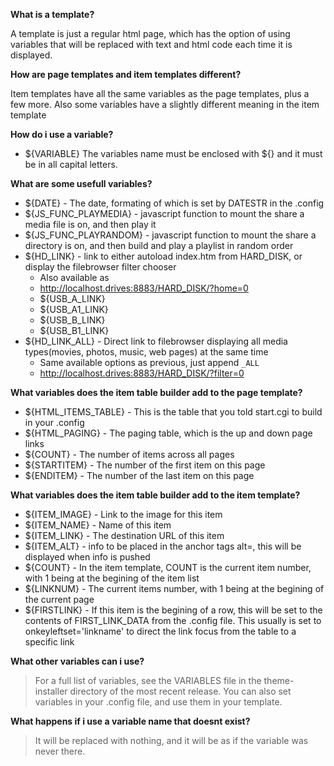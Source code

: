 **What is a template?**

A template is just a regular html page, which has the option of using variables that will be replaced with text and html code each time it is displayed.

**How are page templates and item templates different?**

Item templates have all the same variables as the page templates, plus a few more.  Also some variables have a slightly different meaning in the item template

**How do i use a variable?**
  * ${VARIABLE}
The variables name must be enclosed with ${} and it must be in all capital letters.

**What are some usefull variables?**
  * ${DATE} - The date, formating of which is set by DATESTR in the .config
  * ${JS\_FUNC\_PLAYMEDIA} - javascript function to mount the share a media file is on, and then play it
  * ${JS\_FUNC\_PLAYRANDOM} - javascript function to mount the share a directory is on, and then build and play a playlist in random order
  * ${HD\_LINK} - link to either autoload index.htm from HARD\_DISK, or display the filebrowser filter chooser
    * Also available as
    * http://localhost.drives:8883/HARD_DISK/?home=0
    * ${USB\_A\_LINK}
    * ${USB\_A1\_LINK}
    * ${USB\_B\_LINK}
    * ${USB\_B1\_LINK}
  * ${HD\_LINK\_ALL} - Direct link to filebrowser displaying all media types(movies, photos, music, web pages) at the same time
    * Same available options as previous, just append `_ALL`
    * http://localhost.drives:8883/HARD_DISK/?filter=0

**What variables does the item table builder add to the page template?**
  * ${HTML\_ITEMS\_TABLE} - This is the table that you told start.cgi to build in your .config
  * ${HTML\_PAGING} - The paging table, which is the up and down page links
  * ${COUNT} - The number of items across all pages
  * ${STARTITEM} - The number of the first item on this page
  * ${ENDITEM} - The number of the last item on this page

**What variables does the item table builder add to the item template?**
  * ${ITEM\_IMAGE} - Link to the image for this item
  * ${ITEM\_NAME} - Name of this item
  * ${ITEM\_LINK} - The destination URL of this item
  * ${ITEM\_ALT} - info to be placed in the anchor tags alt=, this will be displayed when info is pushed
  * ${COUNT} - In the item template, COUNT is the current item number, with 1 being at the begining of the item list
  * ${LINKNUM} - The current items number, with 1 being at the begining of the current page
  * ${FIRSTLINK} - If this item is the begining of a row, this will be set to the contents of FIRST\_LINK\_DATA from the .config file.  This usually is set to onkeyleftset='linkname' to direct the link focus from the table to a specific link

**What other variables can i use?**

> For a full list of variables, see the VARIABLES file in the theme-installer directory of the most recent release.  You can also set variables in your .config file, and use them in your template.

**What happens if i use a variable name that doesnt exist?**

> It will be replaced with nothing, and it will be as if the variable was never there.